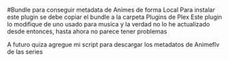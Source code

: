 #Bundle para conseguir metadata de Animes de forma Local
Para instalar este plugin se debe copiar el bundle a la carpeta
Plugins de Plex
Este plugin lo modifique de uno usado para musica y la verdad no lo he actualizado desde entonces, hasta ahora no parece tener problemas

A futuro quiza agregue mi script para descargar los metadatos de Animeflv  de las series
